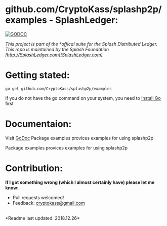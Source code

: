 # github.com/CryptoKass/splashp2p/examples - SplashLedger:
[![GODOC](https://godoc.org/github.com/CryptoKass/github.com/CryptoKass/splashp2p/examples?status.svg)](https://godoc.org/github.com/CryptoKass/github.com/CryptoKass/splashp2p/examples)

*This project is part of the \*offical suite for the Splash Distributed Ledger. This repo is maintained by the Splash Foundation [http://SplashLedger.com](SplashLedger.com)*

# Getting stated:
```shell
go get github.com/CryptoKass/splashp2p/examples
```
If you do not have the go command on your system, you need to [Install Go](http://golang.org/doc/install) first

# Documentaion:
Visit [GoDoc](https://godoc.org/github.com/CryptoKass/github.com/CryptoKass/splashp2p/examples) 
Package examples provices examples for using splashp2p

Package examples provices examples for using splashp2p




# Contribution: 
**If I got something wrong (which I almost certainly have) please let me know:**
- Pull requests welcomed!
- Feedback: cryptokass@gmail.com

<br>
*Readme last updated: 2018.12.26*
